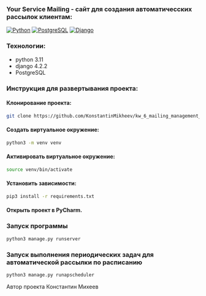### Your Service Mailing - сайт для создания автоматичесских рассылок клиентам:

[![Python](https://img.shields.io/badge/-Python-464646?style=flat-square&logo=Python)](https://www.python.org/)
[![PostgreSQL](https://img.shields.io/badge/-PostgreSQL-464646?style=flat-square&logo=PostgreSQL)](https://www.postgresql.org/)
[![Django](https://img.shields.io/badge/-Django-464646?style=flat-square&logo=Django)](https://www.djangoproject.com/)
### Технологии:
- python 3.11
- django 4.2.2
- PostgreSQL

### Инструкция для развертывания проекта:

#### Клонирование проекта:

```bash
git clone https://github.com/KonstantinMikheev/kw_6_mailing_management_service.git
```

#### Создать виртуальное окружение:

```bash
python3 -m venv venv
```

#### Активировать виртуальное окружение:

```bash
source venv/bin/activate
```

#### Установить зависимости:

```bash
pip3 install -r requirements.txt
```

#### Открыть проект в PyCharm.


### Запуск программы

```bash
python3 manage.py runserver
```
### Запуск выполнения периодических задач для автоматической рассылки по расписанию

```bash
python3 manage.py runapscheduler
```

Автор проекта Константин Михеев
